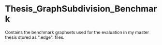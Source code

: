# Thesis_GraphSubdivision_Benchmark
Contains the benchmark graphsets used for the evaluation in my master thesis stored as ".edge". files.
